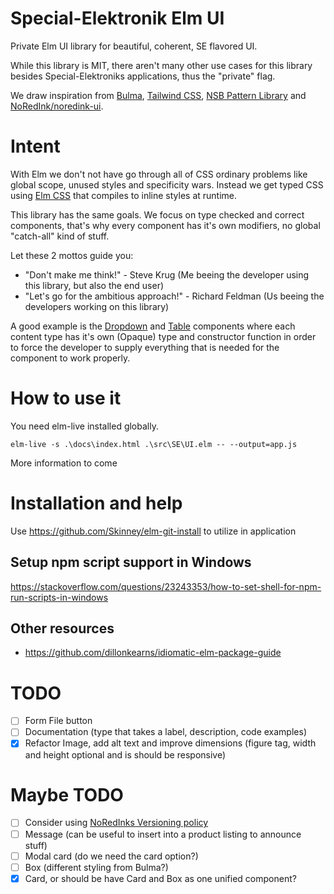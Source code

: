 # Special-Elektronik Elm UI

Private Elm UI library for beautiful, coherent, SE flavored UI.

While this library is MIT, there aren't many other use cases for this library besides Special-Elektroniks applications, thus the "private" flag.

We draw inspiration from [Bulma](https://bulma.io/), [Tailwind CSS](https://tailwindcss.com/), [NSB Pattern Library](https://youtu.be/yE9PKFI19RM?t=543) and [NoRedInk/noredink-ui](https://github.com/NoRedInk/noredink-ui).

# Intent

With Elm we don't not have go through all of CSS ordinary problems like global scope, unused styles and specificity wars. Instead we get typed CSS using [Elm CSS](https://package.elm-lang.org/packages/rtfeldman/elm-css/latest) that compiles to inline styles at runtime.

This library has the same goals. We focus on type checked and correct components, that's why every component has it's own modifiers, no global "catch-all" kind of stuff.

Let these 2 mottos guide you:

 - "Don't make me think!" - Steve Krug (Me beeing the developer using this library, but also the end user)
 - "Let's go for the ambitious approach!" - Richard Feldman (Us beeing the developers working on this library)

A good example is the [Dropdown](/SE-Framework-Dropdown) and [Table](/SE-Framework-Table) components where each content type has it's own (Opaque) type and constructor function in order to force the developer to supply everything that is needed for the component to work properly.

# How to use it

You need elm-live installed globally.

`elm-live -s .\docs\index.html .\src\SE\UI.elm -- --output=app.js`

More information to come

# Installation and help

Use https://github.com/Skinney/elm-git-install to utilize in application

## Setup npm script support in Windows

https://stackoverflow.com/questions/23243353/how-to-set-shell-for-npm-run-scripts-in-windows

## Other resources

 - https://github.com/dillonkearns/idiomatic-elm-package-guide

# TODO
 - [ ] Form File button
 - [ ] Documentation (type that takes a label, description, code examples)
 - [x] Refactor Image, add alt text and improve dimensions (figure tag, width and height optional and is should be responsive)

# Maybe TODO
 - [ ] Consider using [NoRedInks Versioning policy](https://package.elm-lang.org/packages/NoRedInk/noredink-ui/latest/)
 - [ ] Message (can be useful to insert into a product listing to announce stuff)
 - [ ] Modal card (do we need the card option?)
 - [ ] Box (different styling from Bulma?)
 - [x] Card, or should be have Card and Box as one unified component?

